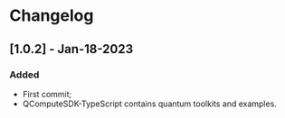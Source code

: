 # Changelog

## [1.0.2] - Jan-18-2023

### Added

- First commit;
- QComputeSDK-TypeScript contains quantum toolkits and examples.
